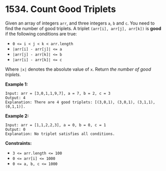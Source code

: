 # 1534. Count Good Triplets
Given an array of integers `arr`, and three integers `a`, `b` and `c`. You need to find the number of good triplets. A triplet `(arr[i], arr[j], arr[k])` is **good** if the following conditions are true:  
- `0 <= i < j < k < arr.length`  
- `|arr[i] - arr[j]| <= a`  
- `|arr[j] - arr[k]| <= b`  
- `|arr[i] - arr[k]| <= c`  

Where `|x|` denotes the absolute value of `x`. Return *the number of good triplets*.

**Example 1:**
```
Input: arr = [3,0,1,1,9,7], a = 7, b = 2, c = 3
Output: 4
Explanation: There are 4 good triplets: [(3,0,1), (3,0,1), (3,1,1), (0,1,1)].
```

**Example 2:**
```
Input: arr = [1,1,2,2,3], a = 0, b = 0, c = 1
Output: 0
Explanation: No triplet satisfies all conditions.
```

**Constraints:**
- `3 <= arr.length <= 100`
- `0 <= arr[i] <= 1000`
- `0 <= a, b, c <= 1000`
